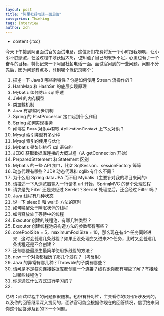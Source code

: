```yaml
---
layout: post
title: "阿里社招电话一面总结"
categories: Thinking
tags: Interview
author: zch
---
```


* content
{:toc}


今天下午接到阿里面试官的面试电话，这位哥们花费将近一个小时跟我唠叨，让小弟不胜感激，在这过程中收获挺大的，也知道了自己的很多不足，心里也有了一个奋斗的目标，特此记录一下阿里社招电话一面，面试官问到的一些问题，问题不分先后，因为问题有点多，想到哪个就记录哪个：









1. 描述一下 Java8 哪些新特性？你是如何使用 Stream 流操作的？
2. HashMap 和 HashSet 的底层实现原理
3. Mybatis 如何防止 sql 穿透
4. JVM 的内存模型
5. 类加载机制
6. Java 有那些同步机制
7. Spring 的 PostProcessor 接口起到什么作用
8. Spring 如何实现事务
9. 如何在 Bean 对象中获取 ApllicationContext 上下文对象？
10. Mysql 索引类型有多少种
11. Mysql 索引的使用与优化
12. Mybatis 是如何执行 sql 语句的
13. JDBC 获取数据库连接的大概过程（从 getConnection 开始）
14. PreparedStatement 和 Statement 区别
15. Mybatis 的一些 API 接口，比如 SqlSession、sessionFactory 等等
16. 动态代理有哪些？JDK 动态代理和 cglib 有什么不同？
17. 为什么用 Spring data JPA 而不用 Mybatis（主要针对我的项目来问的）
18. 请描述一下从浏览器输入一行请求 url 开始，SpringMVC 的整个处理过程
19. 请求是先 Filter 还是先经过 Servlet？Servlet 处理完后，还会经过 Filter 吗？
20. Java 线程有几种状态
21. 说一下 sleep() 和 wait() 方法的区别
22. 如何唤醒处于睡眠状体的线程
23. 如何释放处于等待中的线程
24. Executor 创建的线程池，有哪几种类型？
25. Executor 创建线程池的构造方法的参数都有哪些？
26. corePoolSize = 5，maximumPoolSize = 10，那么现在有4个任务同时进来，这时会创建几条线程？如果还没处理完又进来2个任务，此时又会创建几条线程还是不会创建？
27. 还有哪些最原生最简单使用多线程的方法？
28. new 一个对象都经历了那几个过程？（考反射）
29. Java 的异常有哪几种？Throwble的子类有哪些？
30. 请问是不是每次连接数据库都创建一个连接？线程池你都有哪些了解？有接触过哪些线程池？
31. 你是通过什么方式进行学习的？
32. ​



总结：面试过程中的问题都很随机，也很有针对性，主要看你的项目所涉及到的，以及你的回答继续深入提问的，面试官可能会根据你现在的回答情况，信手拈来问你这个回答涉及到的下一个问题。